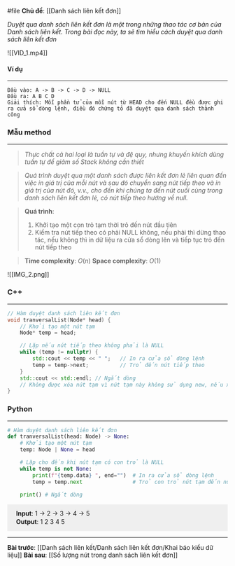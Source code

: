 #file **Chủ đề**: [[Danh sách liên kết đơn]]

_Duyệt qua danh sách liên kết đơn là một trong những thao tác cơ bản của Danh sách liên kết. Trong bài đọc này, ta sẽ tìm hiểu cách duyệt qua danh sách liên kết đơn_

![[VID_1.mp4]]

#### Ví dụ
---
```
Đầu vào: A -> B -> C -> D -> NULL
Đầu ra: A B C D
Giải thích: Mỗi phần tử của mỗi nút từ HEAD cho đến NULL đều được ghi ra cửa sổ dòng lệnh, điều đó chứng tỏ đã duyệt qua danh sách thành công
```

### Mẫu method
---
> _Thực chất cả hai loại là tuần tự và đệ quy, nhưng khuyến khích dùng tuần tự để giảm số Stack không cần thiết_

>_Quá trình duyệt qua một danh sách được liên kết đơn lẻ liên quan đến việc in giá trị của mỗi nút và sau đó chuyển sang nút tiếp theo và in giá trị của nút đó, v.v., cho đến khi chúng ta đến nút cuối cùng trong danh sách liên kết đơn lẻ, có nút tiếp theo hướng về null._

> **Quá trình**:
>	1. Khởi tạo một con trỏ tạm thời trỏ đến nút đầu tiên
>	2. Kiểm tra nút tiếp theo có phải NULL không, nếu phải thì dừng thao tác, nếu không thì in dữ liệu ra cửa sổ dòng lên và tiếp tục trỏ đến nút tiếp theo

> **Time complexity**: $O(n)$
> **Space complexity**: $O(1)$

![[IMG_2.png]]
### C++
---
``` cpp
// Hàm duyệt danh sách liên kết đơn
void tranversalList(Node* head) {
	// Khởi tạo một nút tạm
	Node* temp = head;  

	// Lặp nếu nút tiếp theo không phải là NULL
	while (temp != nullptr) {
		std::cout << temp << " ";   // In ra cửa sổ dòng lệnh
		temp = temp->next;          // Trỏ đến nút tiếp theo
	}
	std::cout << std::endl; // Ngắt dòng
	// Không được xóa nút tạm vì nút tạm này không sử dụng new, nếu xóa thì sẽ xóa nguyên danh sách
}
```
### Python
---
``` python
# Hàm duyệt danh sách liên kết đơn
def tranversalList(head: Node) -> None:
	# Khởi tạo một nút tạm
	temp: Node | None = head

	# Lặp cho đến khi nút tạm có con trỏ là NULL
	while temp is not None:
		print(f"{temp.data} ", end="")	# In ra cửa sổ dòng lệnh
		temp = temp.next				# Trỏ con trỏ nút tạm đến nút tiếp theo
	
	print()	# Ngắt dòng
```

<div style="background-color: #EFEFEF; line-height:0.3em; padding: 5px 20px;">
	<p><b>Input</b>:  1 -> 2 -> 3 -> 4 -> 5</p>
	<p><b>Output</b>: 1 2 3 4 5</p>
</div>

---
**Bài trước**: [[Danh sách liên kết/Danh sách liên kết đơn/Khai báo kiểu dữ liệu]]
**Bài sau**: [[Số lượng nút trong danh sách liên kết đơn]]